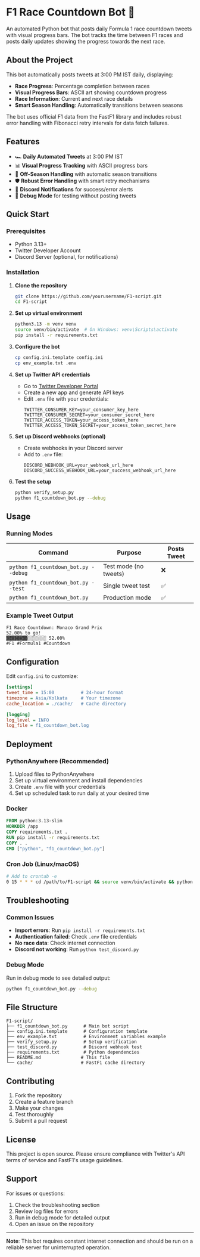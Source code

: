 # F1 Race Countdown Bot 🏁

An automated Python bot that posts daily Formula 1 race countdown tweets with visual progress bars. The bot tracks the time between F1 races and posts daily updates showing the progress towards the next race.

## About the Project

This bot automatically posts tweets at 3:00 PM IST daily, displaying:
- **Race Progress**: Percentage completion between races
- **Visual Progress Bars**: ASCII art showing countdown progress
- **Race Information**: Current and next race details
- **Smart Season Handling**: Automatically transitions between seasons

The bot uses official F1 data from the FastF1 library and includes robust error handling with Fibonacci retry intervals for data fetch failures.



## Features

- 🏎️ **Daily Automated Tweets** at 3:00 PM IST
- 📊 **Visual Progress Tracking** with ASCII progress bars
- 🔄 **Off-Season Handling** with automatic season transitions
- 🛡️ **Robust Error Handling** with smart retry mechanisms
- 🔔 **Discord Notifications** for success/error alerts
- 🧪 **Debug Mode** for testing without posting tweets

## Quick Start

### Prerequisites

- Python 3.13+
- Twitter Developer Account
- Discord Server (optional, for notifications)

### Installation

1. **Clone the repository**
   ```bash
   git clone https://github.com/yourusername/F1-script.git
   cd F1-script
   ```

2. **Set up virtual environment**
   ```bash
   python3.13 -m venv venv
   source venv/bin/activate  # On Windows: venv\Scripts\activate
   pip install -r requirements.txt
   ```

3. **Configure the bot**
   ```bash
   cp config.ini.template config.ini
   cp env_example.txt .env
   ```

4. **Set up Twitter API credentials**
   - Go to [Twitter Developer Portal](https://developer.twitter.com/)
   - Create a new app and generate API keys
   - Edit `.env` file with your credentials:
     ```env
     TWITTER_CONSUMER_KEY=your_consumer_key_here
     TWITTER_CONSUMER_SECRET=your_consumer_secret_here
     TWITTER_ACCESS_TOKEN=your_access_token_here
     TWITTER_ACCESS_TOKEN_SECRET=your_access_token_secret_here
     ```

5. **Set up Discord webhooks (optional)**
   - Create webhooks in your Discord server
   - Add to `.env` file:
     ```env
     DISCORD_WEBHOOK_URL=your_webhook_url_here
     DISCORD_SUCCESS_WEBHOOK_URL=your_success_webhook_url_here
     ```

6. **Test the setup**
   ```bash
   python verify_setup.py
   python f1_countdown_bot.py --debug
   ```

## Usage

### Running Modes

| Command | Purpose | Posts Tweet |
|---------|---------|-------------|
| `python f1_countdown_bot.py --debug` | Test mode (no tweets) | ❌ |
| `python f1_countdown_bot.py --test` | Single tweet test | ✅ |
| `python f1_countdown_bot.py` | Production mode | ✅ |

### Example Tweet Output

```
F1 Race Countdown: Monaco Grand Prix
52.00% to go!
▓▓▓▓▓▓▓▓░░░░░░░ 52.00%
#F1 #Formula1 #Countdown
```

## Configuration

Edit `config.ini` to customize:

```ini
[settings]
tweet_time = 15:00          # 24-hour format
timezone = Asia/Kolkata     # Your timezone
cache_location = ./cache/   # Cache directory

[logging]
log_level = INFO
log_file = f1_countdown_bot.log
```

## Deployment

### PythonAnywhere (Recommended)

1. Upload files to PythonAnywhere
2. Set up virtual environment and install dependencies
3. Create `.env` file with your credentials
4. Set up scheduled task to run daily at your desired time

### Docker

```dockerfile
FROM python:3.13-slim
WORKDIR /app
COPY requirements.txt .
RUN pip install -r requirements.txt
COPY . .
CMD ["python", "f1_countdown_bot.py"]
```

### Cron Job (Linux/macOS)

```bash
# Add to crontab -e
0 15 * * * cd /path/to/F1-script && source venv/bin/activate && python f1_countdown_bot.py
```

## Troubleshooting

### Common Issues

- **Import errors**: Run `pip install -r requirements.txt`
- **Authentication failed**: Check `.env` file credentials
- **No race data**: Check internet connection
- **Discord not working**: Run `python test_discord.py`

### Debug Mode

Run in debug mode to see detailed output:
```bash
python f1_countdown_bot.py --debug
```

## File Structure

```
F1-script/
├── f1_countdown_bot.py      # Main bot script
├── config.ini.template      # Configuration template
├── env_example.txt          # Environment variables example
├── verify_setup.py          # Setup verification
├── test_discord.py          # Discord webhook test
├── requirements.txt         # Python dependencies
├── README.md               # This file
└── cache/                  # FastF1 cache directory
```

## Contributing

1. Fork the repository
2. Create a feature branch
3. Make your changes
4. Test thoroughly
5. Submit a pull request

## License

This project is open source. Please ensure compliance with Twitter's API terms of service and FastF1's usage guidelines.

## Support

For issues or questions:
1. Check the troubleshooting section
2. Review log files for errors
3. Run in debug mode for detailed output
4. Open an issue on the repository

---

**Note**: This bot requires constant internet connection and should be run on a reliable server for uninterrupted operation.